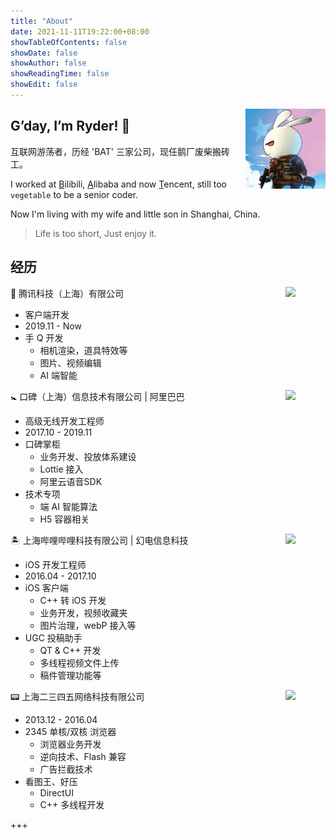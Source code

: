 ```yaml
---
title: "About"
date: 2021-11-11T19:22:00+08:00
showTableOfContents: false
showDate: false
showAuthor: false
showReadingTime: false
showEdit: false
---
```


<img align='right' src='/avatar2.jpg' width='128px'>

## G’day, I’m Ryder! 👋

互联网游荡者，历经 'BAT' 三家公司，现任鹅厂废柴搬砖工。

I worked at <u>B</u>ilibili, <u>A</u>libaba and now <u>T</u>encent, still too `vegetable` to be a senior coder.

Now I'm living with my wife and little son in Shanghai, China.

> Life is too short, Just enjoy it.

## 经历

🐧 腾讯科技（上海）有限公司
<img align='right' src='https://ryder-1252249141.cos.ap-shanghai.myqcloud.com/uPic/2021-11-15-qq.jpg' width='64px'>

* 客户端开发
* 2019.11 - Now
* 手 Q 开发
  * 相机渲染，道具特效等
  * 图片、视频编辑
  * AI 端智能

🚼 口碑（上海）信息技术有限公司 | 阿里巴巴
<img align='right' src='https://ryder-1252249141.cos.ap-shanghai.myqcloud.com/uPic/2021-11-15-merchant-logo.png' width='64px'>

* 高级无线开发工程师
* 2017.10 - 2019.11
* 口碑掌柜
  * 业务开发、投放体系建设
  * Lottie 接入
  * 阿里云语音SDK
* 技术专项
  * 端 AI 智能算法
  * H5 容器相关

🏝 上海哔哩哔哩科技有限公司 | 幻电信息科技
<img align='right' src='https://ryder-1252249141.cos.ap-shanghai.myqcloud.com/uPic/2021-11-15-bilibili-logo.png' width='64px'>

* iOS 开发工程师
* 2016.04 - 2017.10
* iOS 客户端
  * C++ 转 iOS 开发
  * 业务开发，视频收藏夹
  * 图片治理，webP 接入等
* UGC 投稿助手
  * QT & C++ 开发
  * 多线程视频文件上传
  * 稿件管理功能等

📟 上海二三四五网络科技有限公司
<img align='right' src='https://ryder-1252249141.cos.ap-shanghai.myqcloud.com/uPic/2021-11-15-2345.jpg' width='64px'>

* 2013.12 - 2016.04
* 2345 单核/双核 浏览器
  * 浏览器业务开发
  * 逆向技术、Flash 兼容
  * 广告拦截技术
* 看图王、好压
  * DirectUI
  * C++ 多线程开发


+++